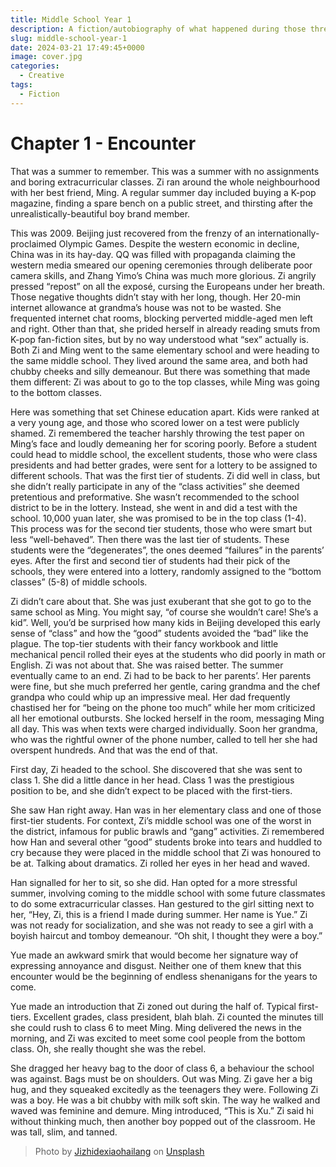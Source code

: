 ```yaml
---
title: Middle School Year 1
description: A fiction/autobiography of what happened during those three years
slug: middle-school-year-1
date: 2024-03-21 17:49:45+0000
image: cover.jpg
categories:
  - Creative
tags:
  - Fiction
---
```


# Chapter 1 - Encounter

That was a summer to remember. This was a summer with no assignments and boring extracurricular classes. Zi ran around the whole neighbourhood with her best friend, Ming. A regular summer day included buying a K-pop magazine, finding a spare bench on a public street, and thirsting after the unrealistically-beautiful boy brand member. 

This was 2009. Beijing just recovered from the frenzy of an internationally-proclaimed Olympic Games. Despite the western economic  in decline, China was in its hay-day. QQ was filled with propaganda claiming the western media smeared our opening ceremonies through deliberate poor camera skills, and Zhang Yimo’s China was much more glorious. Zi angrily pressed “repost” on all the exposé, cursing the Europeans under her breath. Those negative thoughts didn’t stay with her long, though. Her 20-min internet allowance at grandma’s house was not to be wasted. She frequented internet chat rooms, blocking perverted middle-aged men left and right. Other than that, she prided herself in already reading smuts from K-pop fan-fiction sites, but by no way understood what “sex” actually is.
Both Zi and Ming went to the same elementary school and were heading to the same middle school. They lived around the same area, and both had chubby cheeks and silly demeanour. But there was something that made them different: Zi was about to go to the top classes, while Ming was going to the bottom classes. 

Here was something that set Chinese education apart. Kids were ranked at a very young age, and those who scored lower on a test were publicly shamed. Zi remembered the teacher harshly throwing the test paper on Ming’s face and loudly demeaning her for scoring poorly. Before a student could head to middle school, the excellent students, those who were class presidents and had better grades, were sent for a lottery to be assigned to different schools. That was the first tier of students. Zi did well in class, but she didn’t really participate in any of the “class activities” she deemed pretentious and preformative. She wasn’t recommended to the school district to be in the lottery. Instead, she went in and did a test with the school. 10,000 yuan later, she was promised to be in the top class (1-4). This process was for the second tier students, those who were smart but less “well-behaved”. Then there was the last tier of students. These students were the “degenerates”, the ones deemed “failures” in the parents’ eyes. After the first and second tier of students had their pick of the schools, they were entered into a lottery, randomly assigned to the “bottom classes” (5-8) of middle schools. 

Zi didn’t care about that. She was just exuberant that she got to go to the same school as Ming. You might say, “of course she wouldn’t care! She’s a kid”. Well, you’d be surprised how many kids in Beijing developed this early sense of “class” and how the “good” students avoided the “bad” like the plague. The top-tier students with their fancy workbook and little mechanical pencil rolled their eyes at the students who did poorly in math or English. Zi was not about that. She was raised better.
The summer eventually came to an end. Zi had to be back to her parents’. Her parents were fine, but she much preferred her gentle, caring grandma and the chef grandpa who could whip up an impressive meal. Her dad frequently chastised her for “being on the phone too much” while her mom criticized all her emotional outbursts.  She locked herself in the room, messaging Ming all day. This was when texts were charged individually. Soon her grandma, who was the rightful owner of the phone number, called to tell her she had overspent hundreds. And that was the end of that.

First day, Zi headed to the school. She discovered that she was sent to class 1. She did a little dance in her head. Class 1 was the prestigious position to be, and she didn’t expect to be placed with the first-tiers. 

She saw Han right away. Han was in her elementary class and one of those first-tier students. For context, Zi’s middle school was one of the worst in the district, infamous for public brawls and “gang” activities. Zi remembered how Han and several other “good” students broke into tears and huddled to cry because they were placed in the middle school that Zi was honoured to be at. Talking about dramatics. Zi rolled her eyes in her head and waved. 

Han signalled for her to sit, so she did. Han opted for a more stressful summer, involving coming to the middle school with some future classmates to do some extracurricular classes. Han gestured to the girl sitting next to her, “Hey, Zi, this is a friend I made during summer. Her name is Yue.”
Zi was not ready for socialization, and she was not ready to see a girl with a boyish haircut and tomboy demeanour. “Oh shit, I thought they were a boy.”

Yue made an awkward smirk that would become her signature way of expressing annoyance and disgust. Neither one of them knew that this encounter would be the beginning of endless shenanigans for the years to come. 

Yue made an introduction that Zi zoned out during the half of. Typical first-tiers. Excellent grades, class president, blah blah. Zi counted the minutes till she could rush to class 6 to meet Ming. Ming delivered the news in the morning, and Zi was excited to meet some cool people from the bottom class. Oh, she really thought she was the rebel.

She dragged her heavy bag to the door of class 6, a behaviour the school was against. Bags must be on shoulders. Out was Ming. Zi gave her a big hug, and they squeaked excitedly as the teenagers they were. 
Following Zi was a boy. He was a bit chubby with milk soft skin. The way he walked and waved was feminine and demure. Ming introduced, “This is Xu.” Zi said hi without thinking much, then another boy popped out of the classroom. He was tall, slim, and tanned.

> Photo by <a href="https://unsplash.com/@jizhidexiaohailang?utm_content=creditCopyText&utm_medium=referral&utm_source=unsplash">Jizhidexiaohailang</a> on <a href="https://unsplash.com/photos/people-sitting-inside-room-DJsbfCjhnJ4?utm_content=creditCopyText&utm_medium=referral&utm_source=unsplash">Unsplash</a>
